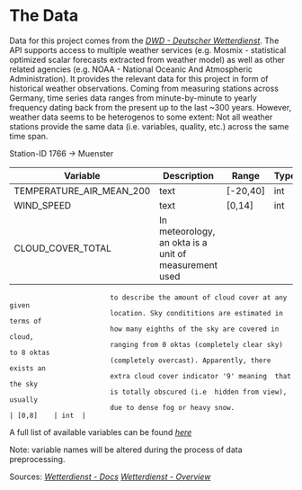 # The Data

Data for this project comes from the *[DWD - Deutscher Wetterdienst](https://github.com/earthobservations/wetterdienst)*. The API supports access to multiple weather services (e.g. Mosmix - statistical optimized scalar forecasts extracted from weather model) as well as other related agencies (e.g. NOAA - National Oceanic And Atmospheric Administration). It provides the relevant data for this project in form of historical weather observations. Coming from measuring stations across Germany, time series data ranges from minute-by-minute to yearly frequency dating back from the present up to the last ~300 years. However, weather data seems to be heterogenos to some extent: Not all weather stations provide the same data (i.e. variables, quality, etc.) across the same time span.


Station-ID 1766 -> Muenster

| Variable | Description                                                            | Range | Type |
|----------|------------------------------------------------------------------------|----------|------|
| TEMPERATURE_AIR_MEAN_200 | text                                                   | [-20,40] | int  |
| WIND_SPEED               | text                                                   | [0,14]   | int  |
| CLOUD_COVER_TOTAL        | In meteorology, an okta is a unit of measurement used 
                             to describe the amount of cloud cover at any given 
                             location. Sky condititions are estimated in terms of 
                             how many eighths of the sky are covered in cloud, 
                             ranging from 0 oktas (completely clear sky) to 8 oktas
                             (completely overcast). Apparently, there exists an 
                             extra cloud cover indicator '9' meaning  that the sky 
                             is totally obscured (i.e  hidden from view), usually
                             due to dense fog or heavy snow.                          | [0,8]    | int  |


A full list of available variables can be found *[here](https://wetterdienst.readthedocs.io/en/latest/data/parameters.html)*



Note: variable names will be altered during the process of data preprocessing.

Sources:
*[Wetterdienst - Docs](https://wetterdienst.readthedocs.io/en/latest/index.html)*
*[Wetterdienst - Overview](https://www.dwd.de/EN/ourservices/cdc/cdc_ueberblick-klimadaten_en.html)*


